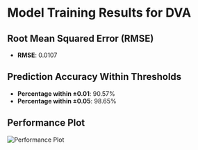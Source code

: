 # Model Training Results for DVA

## Root Mean Squared Error (RMSE)
- **RMSE**: 0.0107

## Prediction Accuracy Within Thresholds
- **Percentage within ±0.01**: 90.57%
- **Percentage within ±0.05**: 98.65%

## Performance Plot
![Performance Plot](../imgs/DVA.png)
